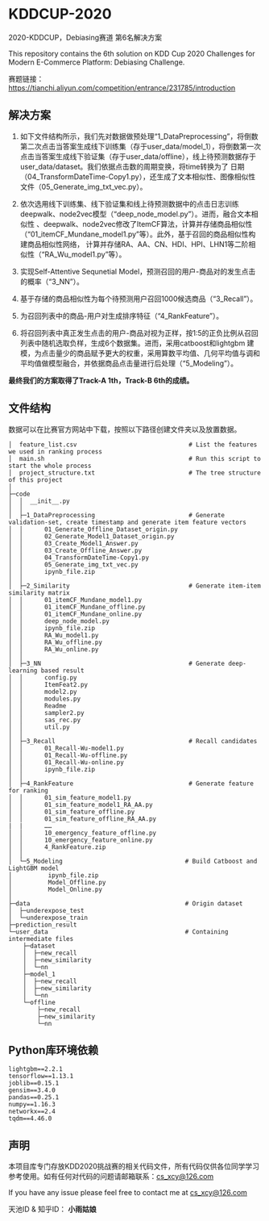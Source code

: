 # KDDCUP-2020
2020-KDDCUP，Debiasing赛道 第6名解决方案

This repository contains the 6th solution on KDD Cup 2020 Challenges for Modern E-Commerce Platform: Debiasing Challenge.

赛题链接：https://tianchi.aliyun.com/competition/entrance/231785/introduction

## 解决方案
1. 如下文件结构所示，我们先对数据做预处理“1_DataPreprocessing”，将倒数第二次点击当答案生成线下训练集（存于user_data/model_1），将倒数第一次
点击当答案生成线下验证集（存于user_data/offline），线上待预测数据存于user_data/dataset。我们依据点击数的周期变换，将time转换为了
日期（04_TransformDateTime-Copy1.py），还生成了文本相似性、图像相似性文件（05_Generate_img_txt_vec.py）。

2. 依次选用线下训练集、线下验证集和线上待预测数据中的点击日志训练deepwalk、node2vec模型（“deep_node_model.py”）。进而，融合文本相似性
、deepwalk、node2vec修改了ItemCF算法，计算并存储商品相似性（“01_itemCF_Mundane_model1.py”等）。此外，基于召回的商品相似性构建商品相似性网络，
计算并存储RA、AA、CN、HDI、HPI、LHN1等二阶相似性（“RA_Wu_model1.py”等）。

3. 实现Self-Attentive Sequnetial Model，预测召回的用户-商品对的发生点击的概率（“3_NN”）。

4. 基于存储的商品相似性为每个待预测用户召回1000候选商品（“3_Recall”）。
5. 为召回列表中的商品-用户对生成排序特征（“4_RankFeature”）。

6. 将召回列表中真正发生点击的用户-商品对视为正样，按1:5的正负比例从召回列表中随机选取负样，生成6个数据集。进而，采用catboost和lightgbm
建模，为点击量少的商品赋予更大的权重，采用算数平均值、几何平均值与调和平均值做模型融合，并依据商品点击量进行后处理（“5_Modeling”）。

**最终我们的方案取得了Track-A 1th，Track-B 6th的成绩。**


## 文件结构
数据可以在比赛官方网站中下载，按照以下路径创建文件夹以及放置数据。

    │  feature_list.csv                               # List the features we used in ranking process
    │  main.sh                                        # Run this script to start the whole process
    │  project_structure.txt                          # The tree structure of this project
    │  
    ├─code
    │  │  __init__.py
    │  │  
    │  ├─1_DataPreprocessing                          # Generate validation-set, create timestamp and generate item feature vectors
    │  │      01_Generate_Offline_Dataset_origin.py   
    │  │      02_Generate_Model1_Dataset_origin.py
    │  │      03_Create_Model1_Answer.py
    │  │      03_Create_Offline_Answer.py
    │  │      04_TransformDateTime-Copy1.py
    │  │      05_Generate_img_txt_vec.py
    │  │      ipynb_file.zip
    │  │      
    │  ├─2_Similarity                                 # Generate item-item similarity matrix 
    │  │      01_itemCF_Mundane_model1.py
    │  │      01_itemCF_Mundane_offline.py
    │  │      01_itemCF_Mundane_online.py
    │  │      deep_node_model.py
    │  │      ipynb_file.zip
    │  │      RA_Wu_model1.py
    │  │      RA_Wu_offline.py
    │  │      RA_Wu_online.py
    │  │      
    │  ├─3_NN                                         # Generate deep-learning based result
    │  │      config.py
    │  │      ItemFeat2.py
    │  │      model2.py
    │  │      modules.py
    │  │      Readme
    │  │      sampler2.py
    │  │      sas_rec.py
    │  │      util.py
    │  │      
    │  ├─3_Recall                                     # Recall candidates
    │  │      01_Recall-Wu-model1.py
    │  │      01_Recall-Wu-offline.py
    │  │      01_Recall-Wu-online.py
    │  │      ipynb_file.zip
    │  │      
    │  ├─4_RankFeature                                # Generate feature for ranking
    │  │      01_sim_feature_model1.py
    │  │      01_sim_feature_model1_RA_AA.py
    │  │      01_sim_feature_offline.py
    │  │      01_sim_feature_offline_RA_AA.py
    |  |      ……
    │  │      10_emergency_feature_offline.py
    │  │      10_emergency_feature_online.py
    │  │      4_RankFeature.zip
    │  │      
    │  └─5_Modeling                                  # Build Catboost and LightGBM model
    │          ipynb_file.zip
    │          Model_Offline.py
    │          Model_Online.py
    │          
    ├─data                                           # Origin dataset
    │  ├─underexpose_test
    │  └─underexpose_train
    ├─prediction_result
    └─user_data                                      # Containing intermediate files
        ├─dataset
        │  ├─new_recall
        │  ├─new_similarity
        │  └─nn
        ├─model_1
        │  ├─new_recall
        │  ├─new_similarity
        │  └─nn
        └─offline
            ├─new_recall
            ├─new_similarity
            └─nn
        
## Python库环境依赖
    lightgbm==2.2.1
    tensorflow==1.13.1
    joblib==0.15.1
    gensim==3.4.0
    pandas==0.25.1
    numpy==1.16.3
    networkx==2.4
    tqdm==4.46.0

## 声明
本项目库专门存放KDD2020挑战赛的相关代码文件，所有代码仅供各位同学学习参考使用。如有任何对代码的问题请邮箱联系：cs_xcy@126.com

If you have any issue please feel free to contact me at cs_xcy@126.com

天池ID & 知乎ID： **小雨姑娘**


